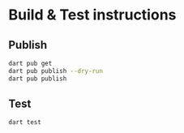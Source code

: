# Build & Test instructions

## Publish

```sh
dart pub get
dart pub publish --dry-run
dart pub publish
```

## Test
```sh
dart test
```
